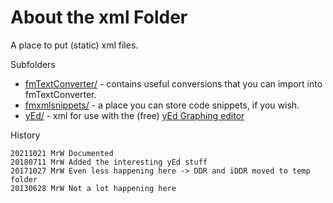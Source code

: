# About the xml Folder

A place to put (static) xml files.

Subfolders

- [fmTextConverter/]() - contains useful conversions that you can import into fmTextConverter.
- [fmxmlsnippets/](fmxmlsnippets/README.md)   - a place you can store code snippets, if you wish.
- [yEd/](yEd/README.md)             - xml for use with the (free) [yEd Graphing editor](https://www.yworks.com/products/yed)

History

    20211021 MrW Documented
    20180711 MrW Added the interesting yEd stuff
    20171027 MrW Even less happening here -> DDR and iDDR moved to temp folder
    20130628 MrW Not a lot happening here